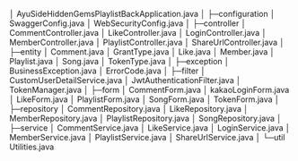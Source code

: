 │  AyuSideHiddenGemsPlaylistBackApplication.java
│
├─configuration
│      SwaggerConfig.java
│      WebSecurityConfig.java
│
├─controller
│      CommentController.java
│      LikeController.java
│      LoginController.java
│      MemberController.java
│      PlaylistController.java
│      ShareUrlController.java
│
├─entity
│      Comment.java
│      GrantType.java
│      Like.java
│      Member.java
│      Playlist.java
│      Song.java
│      TokenType.java
│
├─exception
│      BusinessException.java
│      ErrorCode.java
│
├─filter
│      CustomUserDetailService.java
│      JwtAuthenticationFilter.java
│      TokenManager.java
│
├─form
│      CommentForm.java
│      kakaoLoginForm.java
│      LikeForm.java
│      PlaylistForm.java
│      SongForm.java
│      TokenForm.java
│
├─repository
│      CommentRepository.java
│      LikeRepository.java
│      MemberRepository.java
│      PlaylistRepository.java
│      SongRepository.java
│
├─service
│      CommentService.java
│      LikeService.java
│      LoginService.java
│      MemberService.java
│      PlaylistService.java
│      ShareUrlService.java
│
└─util
        Utilities.java

